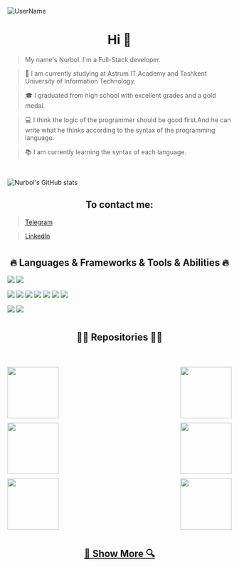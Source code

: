 ![UserName](./githubname.gif)


<h1 align="center"> Hi 👋</h1>

> My name's Nurbol. I'm a Full-Stack developer.

> 🔬 I am currently studying at Astrum IT Academy and Tashkent University of Information Technology.

> 🎓 I graduated from high school with excellent grades and a gold medal.

> 💻 I think the logic of the programmer should be good first.And he can write what he thinks according to the syntax of the programming language.

> 📚 I am currently learning the syntax of each language.

<br />

![Nurbol's GitHub stats](https://github-readme-stats.vercel.app/api?username=Nurbol-Xan&show_icons=true&theme=radical&title_color=7FFFD4&border_color=7FFFD4)


<h2 align="center"> To contact me: </h2>

> [Telegram](https://t.me/nurbol_xan)<br />

> [LinkedIn](https://www.linkedin.com/in/nurbol-xaydaraliyev-39b199242/)

# 
<h2 align="center"> 🔥 Languages & Frameworks & Tools & Abilities 🔥</h2>

![](https://img.shields.io/badge/OS-Linux-informational?style=flat&logo=linux&logoColor=white&color=FF69B4)
![](https://img.shields.io/badge/Editor-VS_Code-informational?style=flat&logo=visual-studio-code&logoColor=white&color=FF69B4)

![](https://img.shields.io/badge/Code-JavaScript-informational?style=flat&logo=javascript&logoColor=white&color=6aa6f8)
![](https://img.shields.io/badge/Code-C-informational?style=flat&logo=C&logoColor=white&color=6aa6f8)
![](https://img.shields.io/badge/Code-Java-informational?style=flat&logo=java&logoColor=white&color=6aa6f8)
![](https://img.shields.io/badge/Code-Rails-informational?style=flat&logo=ruby-on-rails&logoColor=white&color=6aa6f8)
![](https://img.shields.io/badge/Code-Ruby-informational?style=flat&logo=ruby&logoColor=white&color=6aa6f8)
![](https://img.shields.io/badge/Code-React-informational?style=flat&logo=react&logoColor=white&color=6aa6f8)
![](https://img.shields.io/badge/Shell-Bash-informational?style=flat&logo=gnu-bash&logoColor=white&color=6aa6f8)

![](https://img.shields.io/badge/Tools-PostgreSQL-informational?style=flat&logo=postgresql&logoColor=white&color=#7FFFD4)
![](https://img.shields.io/badge/Tools-MySQL-informational?style=flat&logo=MySQL&logoColor=white&color=#7FFFD4)
# 
<h2 align="center"> 👨‍💻 Repositories 👨‍💻<h2>
<br />
<div width="100%" align="center">
    <a align="left" href="https://github.com/Nurbol-Xan/My-Basecamp" title="Basecamp"><img align="left" height="115" src="https://github-readme-stats.vercel.app/api/pin/?username=Nurbol-Xan&repo=My-Basecamp&theme=react&border_color=7FFFD4&border_radius=10"></a>
    <a align="right" href="https://github.com/Nurbol-Xan/My_Tetris" title="My Tetris"><img align="right" height="115" src="https://github-readme-stats.vercel.app/api/pin/?username=Nurbol-Xan&repo=My_Tetris&theme=react&border_color=7FFFD4&border_radius=10"></a>
</div><br /><br /><br /><br /><br />
    <div width="100%" align="center">
    <a align="left" href="https://github.com/Nurbol-Xan/My_Calculator" title="My React Calculator"><img align="left" height="115" src="https://github-readme-stats.vercel.app/api/pin/?username=Nurbol-Xan&repo=My_Calculator&theme=react&border_color=7FFFD4&border_radius=10"></a>
    <a align="right" href="https://github.com/Nurbol-Xan/Pokemon" title="My Pokemon App"><img align="right" height="115" src="https://github-readme-stats.vercel.app/api/pin/?username=Nurbol-Xan&repo=Pokemon&theme=react&border_color=7FFFD4&border_radius=10"></a>
       </div><br /><br /><br /><br /><br />
    <div width="100%" align="center">
    <a align="left" href="https://github.com/Nurbol-Xan/My_yelp" title="My Yelp"><img align="left" height="115" src="https://github-readme-stats.vercel.app/api/pin/?username=Nurbol-Xan&repo=My_yelp&theme=react&border_color=7FFFD4&border_radius=10"></a>
    <a align="right" href="https://github.com/Nurbol-Xan/my_api" title="My Backend API"><img align="right" height="115" src="https://github-readme-stats.vercel.app/api/pin/?username=Nurbol-Xan&repo=my_api&theme=react&border_color=7FFFD4&border_radius=10"></a>
</div><br /><br /><br /><br /><br />
<div width="100%" align="center">
    <h4><a href="https://github.com/Nurbol-Xan?tab=repositories" title="Show Repositories">🔎 Show More 🔍</a></h4
</div>
